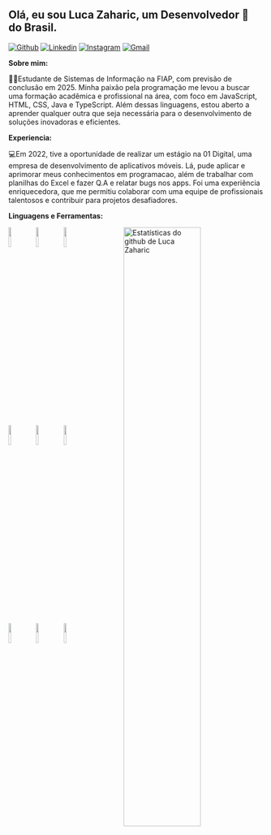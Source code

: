 
## Olá, eu sou Luca Zaharic, um Desenvolvedor 🚀 do Brasil.


[![Github](https://img.shields.io/badge/-Github-000?style=flat&logo=Github&logoColor=white)](https://github.com/lucazaharic)
[![Linkedin](https://img.shields.io/badge/-LinkedIn-blue?style=flat&logo=Linkedin&logoColor=white)](https://www.linkedin.com/in/luca-moraes-zaharic-a705a422a/)
[![Instagram](https://img.shields.io/badge/-Instagram-c13584?style=flat&labelColor=c13584&logo=instagram&logoColor=white)](https://www.instagram.com/lucazaharic/)
[![Gmail](https://img.shields.io/badge/-Gmail-c14438?style=flat&logo=Gmail&logoColor=white)](mailto:lucazaharic@gmail.com)



**Sobre mim:**


👨‍🎓Estudante de Sistemas de Informação na FIAP, com previsão de conclusão em 2025. Minha paixão pela programação me levou a buscar uma formação acadêmica e profissional na área, com foco em JavaScript, HTML, CSS, Java e TypeScript. Além dessas linguagens, estou aberto a aprender qualquer outra que seja necessária para o desenvolvimento de soluções inovadoras e eficientes.

**Experiencia:**

💻Em 2022, tive a oportunidade de realizar um estágio na 01 Digital, uma empresa de desenvolvimento de aplicativos móveis. Lá, pude aplicar e aprimorar meus conhecimentos em programacao, além de trabalhar com planilhas do Excel e fazer Q.A e relatar bugs nos apps. Foi uma experiência enriquecedora, que me permitiu colaborar com uma equipe de profissionais talentosos e contribuir para projetos desafiadores.

**Linguagens e Ferramentas:** 

<p>
  <a href="https://github.com/onimur/handle-path-oz">
    <img width="55%" align="right" alt="Estatísticas do github de Luca Zaharic" src="https://github-readme-stats.vercel.app/api?username=lucazaharic" />
  </a>

  <code><img width="10%" src="https://www.vectorlogo.zone/logos/java/java-ar21.svg"></code>
  <code><img width="10%" src="https://www.vectorlogo.zone/logos/flutterio/flutterio-ar21.svg"></code>
<code><img width="10%" src="https://www.vectorlogo.zone/logos/git-scm/git-scm-ar21.svg"></code>
  <br/>
  <code><img width="10%" src="https://www.vectorlogo.zone/logos/mysql/mysql-ar21.svg"></code>
  <code><img width="10%" src="https://www.vectorlogo.zone/logos/sqlite/sqlite-ar21.svg"></code>
  <code><img width="10%" src="https://www.vectorlogo.zone/logos/javascript/javascript-horizontal.svg"></code>
  <br />
    <code><img width="10%" src="https://www.vectorlogo.zone/logos/json/json-ar21.svg"></code>
  <code><img width="10%" src="https://www.vectorlogo.zone/logos/gnu_bash/gnu_bash-ar21.svg"></code>
  <code><img width="10%" src="https://www.vectorlogo.zone/logos/kotlinlang/kotlinlang-ar21.svg"></code>
</p>
